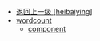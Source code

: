 - [返回上一级 [heibaiying]](notes/code/Storm/storm-word-count/src/main/java/com/heibaiying/)
- [wordcount](notes/code/Storm/storm-word-count/src/main/java/com/heibaiying/wordcount/)
  - [component](notes/code/Storm/storm-word-count/src/main/java/com/heibaiying/wordcount/component/)

